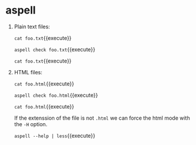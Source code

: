 # aspell

1. Plain text files:

   `cat foo.txt`{{execute}}

   `aspell check foo.txt`{{execute}}
   
   `cat foo.txt`{{execute}}

2. HTML files:

   `cat foo.html`{{execute}}

   `aspell check foo.html`{{execute}}

   `cat foo.html`{{execute}}

   If the extenssion of the file is not `.html` we can force the html
   mode with the `-H` option.
   
   `aspell --help | less`{{execute}}
   
   
